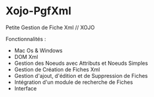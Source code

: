# Xojo-PgfXml
Petite Gestion de Fiche Xml // XOJO

Fonctionnalités :
- Mac Os & Windows
- DOM Xml
- Gestion des Noeuds avec Attributs et Noeuds Simples
- Gestion de Création de Fiches Xml
- Gestion d'ajout, d'édition et de Suppression de Fiches
- Intégration d'un module de recherche de Fiches
- Interface
